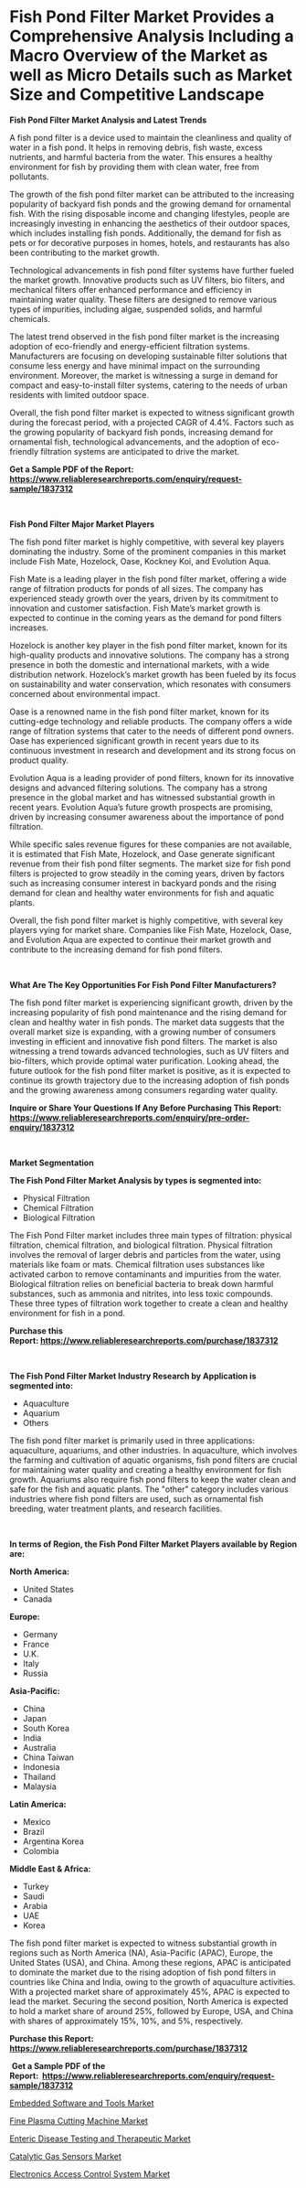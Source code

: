 <p><h1>Fish Pond Filter Market Provides a Comprehensive Analysis Including a Macro Overview of the Market as well as Micro Details such as Market Size and Competitive Landscape</h1></p><p><strong>Fish Pond Filter Market Analysis and Latest Trends</strong></p>
<p><p>A fish pond filter is a device used to maintain the cleanliness and quality of water in a fish pond. It helps in removing debris, fish waste, excess nutrients, and harmful bacteria from the water. This ensures a healthy environment for fish by providing them with clean water, free from pollutants.</p><p>The growth of the fish pond filter market can be attributed to the increasing popularity of backyard fish ponds and the growing demand for ornamental fish. With the rising disposable income and changing lifestyles, people are increasingly investing in enhancing the aesthetics of their outdoor spaces, which includes installing fish ponds. Additionally, the demand for fish as pets or for decorative purposes in homes, hotels, and restaurants has also been contributing to the market growth.</p><p>Technological advancements in fish pond filter systems have further fueled the market growth. Innovative products such as UV filters, bio filters, and mechanical filters offer enhanced performance and efficiency in maintaining water quality. These filters are designed to remove various types of impurities, including algae, suspended solids, and harmful chemicals.</p><p>The latest trend observed in the fish pond filter market is the increasing adoption of eco-friendly and energy-efficient filtration systems. Manufacturers are focusing on developing sustainable filter solutions that consume less energy and have minimal impact on the surrounding environment. Moreover, the market is witnessing a surge in demand for compact and easy-to-install filter systems, catering to the needs of urban residents with limited outdoor space.</p><p>Overall, the fish pond filter market is expected to witness significant growth during the forecast period, with a projected CAGR of 4.4%. Factors such as the growing popularity of backyard fish ponds, increasing demand for ornamental fish, technological advancements, and the adoption of eco-friendly filtration systems are anticipated to drive the market.</p></p>
<p><strong>Get a Sample PDF of the Report:&nbsp; <a href="https://www.reliableresearchreports.com/enquiry/request-sample/1837312">https://www.reliableresearchreports.com/enquiry/request-sample/1837312</a></strong></p>
<p>&nbsp;</p>
<p><strong>Fish Pond Filter Major Market Players</strong></p>
<p><p>The fish pond filter market is highly competitive, with several key players dominating the industry. Some of the prominent companies in this market include Fish Mate, Hozelock, Oase, Kockney Koi, and Evolution Aqua. </p><p>Fish Mate is a leading player in the fish pond filter market, offering a wide range of filtration products for ponds of all sizes. The company has experienced steady growth over the years, driven by its commitment to innovation and customer satisfaction. Fish Mate’s market growth is expected to continue in the coming years as the demand for pond filters increases.</p><p>Hozelock is another key player in the fish pond filter market, known for its high-quality products and innovative solutions. The company has a strong presence in both the domestic and international markets, with a wide distribution network. Hozelock’s market growth has been fueled by its focus on sustainability and water conservation, which resonates with consumers concerned about environmental impact.</p><p>Oase is a renowned name in the fish pond filter market, known for its cutting-edge technology and reliable products. The company offers a wide range of filtration systems that cater to the needs of different pond owners. Oase has experienced significant growth in recent years due to its continuous investment in research and development and its strong focus on product quality.</p><p>Evolution Aqua is a leading provider of pond filters, known for its innovative designs and advanced filtering solutions. The company has a strong presence in the global market and has witnessed substantial growth in recent years. Evolution Aqua’s future growth prospects are promising, driven by increasing consumer awareness about the importance of pond filtration.</p><p>While specific sales revenue figures for these companies are not available, it is estimated that Fish Mate, Hozelock, and Oase generate significant revenue from their fish pond filter segments. The market size for fish pond filters is projected to grow steadily in the coming years, driven by factors such as increasing consumer interest in backyard ponds and the rising demand for clean and healthy water environments for fish and aquatic plants.</p><p>Overall, the fish pond filter market is highly competitive, with several key players vying for market share. Companies like Fish Mate, Hozelock, Oase, and Evolution Aqua are expected to continue their market growth and contribute to the increasing demand for fish pond filters.</p></p>
<p>&nbsp;</p>
<p><strong>What Are The Key Opportunities For Fish Pond Filter Manufacturers?</strong></p>
<p><p>The fish pond filter market is experiencing significant growth, driven by the increasing popularity of fish pond maintenance and the rising demand for clean and healthy water in fish ponds. The market data suggests that the overall market size is expanding, with a growing number of consumers investing in efficient and innovative fish pond filters. The market is also witnessing a trend towards advanced technologies, such as UV filters and bio-filters, which provide optimal water purification. Looking ahead, the future outlook for the fish pond filter market is positive, as it is expected to continue its growth trajectory due to the increasing adoption of fish ponds and the growing awareness among consumers regarding water quality.</p></p>
<p><strong>Inquire or Share Your Questions If Any Before Purchasing This Report: <a href="https://www.reliableresearchreports.com/enquiry/pre-order-enquiry/1837312">https://www.reliableresearchreports.com/enquiry/pre-order-enquiry/1837312</a></strong></p>
<p>&nbsp;</p>
<p><strong>Market Segmentation</strong></p>
<p><strong>The Fish Pond Filter Market Analysis by types is segmented into:</strong></p>
<p><ul><li>Physical Filtration</li><li>Chemical Filtration</li><li>Biological Filtration</li></ul></p>
<p><p>The Fish Pond Filter market includes three main types of filtration: physical filtration, chemical filtration, and biological filtration. Physical filtration involves the removal of larger debris and particles from the water, using materials like foam or mats. Chemical filtration uses substances like activated carbon to remove contaminants and impurities from the water. Biological filtration relies on beneficial bacteria to break down harmful substances, such as ammonia and nitrites, into less toxic compounds. These three types of filtration work together to create a clean and healthy environment for fish in a pond.</p></p>
<p><strong>Purchase this Report:&nbsp;<a href="https://www.reliableresearchreports.com/purchase/1837312">https://www.reliableresearchreports.com/purchase/1837312</a></strong></p>
<p>&nbsp;</p>
<p><strong>The Fish Pond Filter Market Industry Research by Application is segmented into:</strong></p>
<p><ul><li>Aquaculture</li><li>Aquarium</li><li>Others</li></ul></p>
<p><p>The fish pond filter market is primarily used in three applications: aquaculture, aquariums, and other industries. In aquaculture, which involves the farming and cultivation of aquatic organisms, fish pond filters are crucial for maintaining water quality and creating a healthy environment for fish growth. Aquariums also require fish pond filters to keep the water clean and safe for the fish and aquatic plants. The "other" category includes various industries where fish pond filters are used, such as ornamental fish breeding, water treatment plants, and research facilities.</p></p>
<p>&nbsp;</p>
<p><strong>In terms of Region, the Fish Pond Filter Market Players available by Region are:</strong></p>
<p>
    <p> <strong> North America: </strong>
        <ul>
            <li>United States</li>
            <li>Canada</li>
        </ul>
        </p> 
    <p> <strong> Europe: </strong>
        <ul>
            <li>Germany</li>
            <li>France</li>
            <li>U.K.</li>
            <li>Italy</li>
            <li>Russia</li>
        </ul>
        </p> 
    <p> <strong> Asia-Pacific: </strong>
        <ul>
            <li>China</li>
            <li>Japan</li>
            <li>South Korea</li>
            <li>India</li>
            <li>Australia</li>
            <li>China Taiwan</li>
            <li>Indonesia</li>
            <li>Thailand</li>
            <li>Malaysia</li>
        </ul>
        </p> 
    <p> <strong> Latin America: </strong>
        <ul>
            <li>Mexico</li>
            <li>Brazil</li>
            <li>Argentina Korea</li>
            <li>Colombia</li>
        </ul>
        </p> 
    <p> <strong> Middle East & Africa: </strong>
        <ul>
            <li>Turkey</li>
            <li>Saudi</li>
            <li>Arabia</li>
            <li>UAE</li>
            <li>Korea</li>
        </ul>
    </p>
    </p>
<p><p>The fish pond filter market is expected to witness substantial growth in regions such as North America (NA), Asia-Pacific (APAC), Europe, the United States (USA), and China. Among these regions, APAC is anticipated to dominate the market due to the rising adoption of fish pond filters in countries like China and India, owing to the growth of aquaculture activities. With a projected market share of approximately 45%, APAC is expected to lead the market. Securing the second position, North America is expected to hold a market share of around 25%, followed by Europe, USA, and China with shares of approximately 15%, 10%, and 5%, respectively.</p></p>
<p><strong>Purchase this Report: <a href="https://www.reliableresearchreports.com/purchase/1837312">https://www.reliableresearchreports.com/purchase/1837312</a></strong></p>
<p>&nbsp;<strong>Get a Sample PDF of the Report:&nbsp;&nbsp;<a href="https://www.reliableresearchreports.com/enquiry/request-sample/1837312">https://www.reliableresearchreports.com/enquiry/request-sample/1837312</a></strong></p>
<p><strong></strong></p>
<p><p><a href="https://medium.com/@sainreportprime/embedded-software-and-tools-market-the-key-to-successful-business-strategy-forecast-till-2030-2173d8177b41">Embedded Software and Tools Market</a></p><p><a href="https://github.com/AKSHATREPORTPRIME/Market-Research-Report-List-2/blob/main/fine-plasma-cutting-machine-market.md">Fine Plasma Cutting Machine Market</a></p><p><a href="https://medium.com/@chiragreportprime2/enteric-disease-testing-and-therapeutic-market-share-evolution-and-market-growth-trends-2023-2030-43ff55bab69b">Enteric Disease Testing and Therapeutic Market</a></p><p><a href="https://github.com/Chiragrp26/Market-Research-Report-List-2/blob/main/catalytic-gas-sensors-market.md">Catalytic Gas Sensors Market</a></p><p><a href="https://medium.com/@sainreportprime/electronics-access-control-system-market-size-market-outlook-and-market-forecast-2023-to-2030-d0fd7f1486ca">Electronics Access Control System Market</a></p></p>